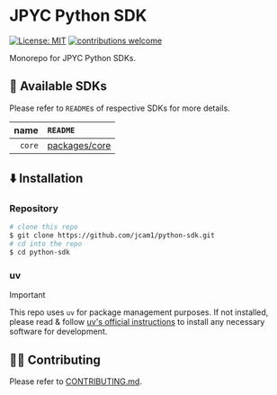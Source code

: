 # JPYC Python SDK

[![License: MIT](https://img.shields.io/badge/License-MIT-yellow.svg)](./LICENSE)
[![contributions welcome](https://img.shields.io/badge/contributions-welcome-brightgreen.svg?style=flat)](https://github.com/jcam1/python-sdk/issues/new/choose)

Monorepo for JPYC Python SDKs.

## 💫 Available SDKs

Please refer to `README`s of respective SDKs for more details.

|   name | `README`                                   |
| -----: | :----------------------------------------- |
| `core` | [packages/core](./packages/core/README.md) |

## ⬇️ Installation

### Repository

```sh
# clone this repo
$ git clone https://github.com/jcam1/python-sdk.git
# cd into the repo
$ cd python-sdk
```

### uv

> [!IMPORTANT]
> This repo uses `uv` for package management purposes. If not installed, please read & follow [uv's official instructions](https://docs.astral.sh/uv/getting-started/installation/) to install any necessary software for development.

## 💪🏻 Contributing

Please refer to [CONTRIBUTING.md](./CONTRIBUTING.md).
